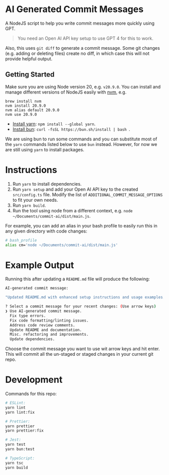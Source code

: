 # AI Generated Commit Messages

A NodeJS script to help you write commit messages more quickly using GPT.

> You need an Open AI API key setup to use GPT 4 for this to work.

Also, this uses `git diff` to generate a commit message. Some git changes (e.g. adding or deleting files) create no diff, in which case this will not provide helpful output.

## Getting Started

Make sure you are using Node version 20, e.g. `v20.9.0`. You can install and manage different versions of NodeJS easily with [nvm](https://github.com/nvm-sh/nvm), e.g.

```
brew install nvm
nvm install 20.9.0
nvm alias default 20.9.0
nvm use 20.9.0
```

- [Install yarn](https://classic.yarnpkg.com/lang/en/docs/install/#mac-stable): `npm install --global yarn`.
- [Install bun](https://bun.sh/docs/installation): `curl -fsSL https://bun.sh/install | bash `.

We are using bun to run some commands and you can substitute most of the `yarn` commands listed below to use `bun` instead. However, for now we are still using `yarn` to install packages.

# Instructions

1. Run `yarn` to install dependencies.
2. Run `yarn setup` and add your Open AI API key to the created `src/config.ts` file. Modify the list of `ADDITIONAL_COMMIT_MESSAGE_OPTIONS` to fit your own needs.
3. Run `yarn build`.
4. Run the tool using node from a different context, e.g. `node ~/Documents/commit-ai/dist/main.js`.

For example, you can add an alias in your bash profile to easily run this in any given directory with code changes:

```sh
# bash_profile
alias cm='node ~/Documents/commit-ai/dist/main.js'
```

# Example Output

Running this after updating a `README.md` file will produce the following:

```sh
AI-generated commit message:

"Updated README.md with enhanced setup instructions and usage examples."

? Select a commit message for your recent changes: (Use arrow keys)
❯ Use AI-generated commit message.
  Fix type errors.
  Fix code formatting/linting issues.
  Address code review comments.
  Update README and documentation.
  Misc. refactoring and improvements.
  Update dependencies.
```

Choose the commit message you want to use wit arrow keys and hit enter. This will commit all the un-staged or staged changes in your current git repo.

# Development

Commands for this repo:

```sh
# ESLint:
yarn lint
yarn lint:fix

# Prettier:
yarn prettier
yarn prettier:fix

# Jest:
yarn test
yarn bun:test

# TypeScript:
yarn tsc
yarn build
```
